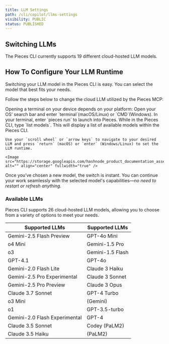 ```yaml
---
title: LLM Settings
path: /cli/copilot/llms-settings
visibility: PUBLIC
status: PUBLISHED
---
```


## Switching LLMs

The Pieces CLI currently supports 19 different cloud-hosted LLM models.

## How To Configure Your LLM Runtime

Switching your LLM model in the Pieces CLI is easy. You can select the model that best fits your needs.

Follow the steps below to change the cloud LLM utilized by the Pieces MCP:

<Steps>
  <Step title="Open a Terminal">
    Opening a terminal on your device depends on your platform: Open your OS’ search bar and enter `terminal`(macOS/Linux) or `CMD`(Windows).
  </Step>

  <Step title="Start Pieces CLI">
    In your terminal, enter `pieces run` to launch into Pieces.
  </Step>

  <Step title="Open Models and Change">
    While in the Pieces CLI, type `list models`. This will display a list of available models within the Pieces CLI.

    Use your `scroll wheel` or `arrow keys` to navigate to your desired LLM and press `return` (macOS) or `enter` (Windows/Linux) to set the LLM runtime.

    <Image src="https://storage.googleapis.com/hashnode_product_documentation_assets/cli_assets/pieces_copilot/llms_settings/available_models.png" alt="" align="center" fullwidth="true" />
  </Step>
</Steps>

Once you’ve chosen a new model, the switch is instant. You can continue your work seamlessly with the selected model's capabilities—*no need to restart or refresh anything.*

### Available LLMs

Pieces CLI supports 26 cloud-hosted LLM models, allowing you to choose from a variety of options to meet your needs.

| Supported LLMs                | Supported LLMs   |
| ----------------------------- | ---------------- |
| Gemini-2.5 Flash Preview      | GPT-4o Mini      |
| o4 Mini                       | Gemini-1.5 Pro   |
| o3                            | Gemini-1.5 Flash |
| GPT-4.1                       | GPT-4o           |
| Gemini-2.0 Flash Lite         | Claude 3 Haiku   |
| Gemini-2.5 Pro Experimental   | Claude 3 Sonnet  |
| Gemini-2.5 Pro Preview        | Claude 3 Opus    |
| Claude 3.7 Sonnet             | GPT-4 Turbo      |
| o3 Mini                       | (Gemini)         |
| o1                            | GPT-3.5-turbo    |
| Gemini-2.0 Flash Experimental | GPT-4            |
| Claude 3.5 Sonnet             | Codey (PaLM2)    |
| Claude 3.5 Haiku              | (PaLM2)          |
